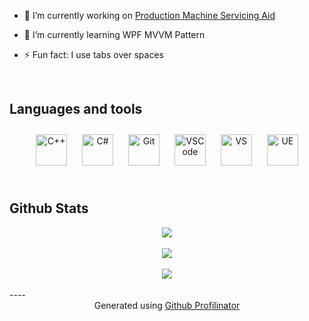 - 🔭 I’m currently working on [Production Machine Servicing Aid](https://github.com/RavenGoku/AssetCareExcellence_MachineServiceAid)  
  

- 🌱 I’m currently learning WPF MVVM Pattern  
  

- ⚡ Fun fact: I use tabs over spaces  
  

<br/>  


## Languages and tools  
<div align="center">  
<a href="https://www.cplusplus.com/" target="_blank"><img style="margin: 10px" src="https://profilinator.rishav.dev/skills-assets/cplusplus-original.svg" alt="C++" height="50" /></a>
<a href="https://docs.microsoft.com/en-us/dotnet/csharp/" target="_blank"><img style="margin: 10px" src="https://profilinator.rishav.dev/skills-assets/csharp-original.svg" alt="C#" height="50" /></a> 
<a href="https://github.com/" target="_blank"><img style="margin: 10px" src="https://profilinator.rishav.dev/skills-assets/git-scm-icon.svg" alt="Git" height="50" /></a> 
<a href="https://code.visualstudio.com" target="_blank"><img style="margin: 10px" src="https://upload.wikimedia.org/wikipedia/commons/9/9a/Visual_Studio_Code_1.35_icon.svg" alt="VSCode" height="50" /></a>
<a href="https://visualstudio.microsoft.com" target="_blank"><img style="margin: 10px" src="https://upload.wikimedia.org/wikipedia/commons/2/2c/Visual_Studio_Icon_2022.svg" alt="VS" height="50" /></a>
<a href="https://www.unrealengine.com/en-US" target="_blank"><img style="margin: 10px" src="https://upload.wikimedia.org/wikipedia/commons/d/da/Unreal_Engine_Logo.svg" alt="UE" height="50" /></a>
</div>  

<br/>  


## Github Stats  
<div align="center"><img src="https://github-readme-stats.vercel.app/api?username=RavenGoku&show_icons=true&count_private=true&hide_border=true" align="center" /></div>  

<br/>  

<div align="center"><img src="https://spotify-github-profile.vercel.app/api/view?uid=1177910032&cover_image=true&theme=default&show_offline=false&background_color=121212&interchange=false" /></div>  

<br/>  

<div align="center">
<img src="https://komarev.com/ghpvc/?username=RavenGoku&&style=flat-square" align="center" />
</div>  

<br />
----
<div align="center">Generated using <a href="https://profilinator.rishav.dev/" target="_blank">Github Profilinator</a></div>
